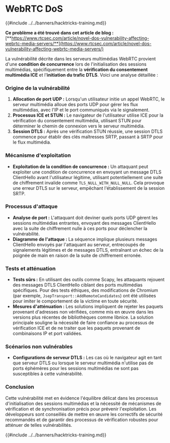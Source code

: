 # WebRTC DoS

{{#include ../../banners/hacktricks-training.md}}

**Ce problème a été trouvé dans cet article de blog :** [**https://www.rtcsec.com/article/novel-dos-vulnerability-affecting-webrtc-media-servers/**](https://www.rtcsec.com/article/novel-dos-vulnerability-affecting-webrtc-media-servers/)

La vulnérabilité décrite dans les serveurs multimédias WebRTC provient d'une **condition de concurrence** lors de l'initialisation des sessions multimédias, spécifiquement entre la **vérification du consentement multimédia ICE** et l'**initiation du trafic DTLS**. Voici une analyse détaillée :

### Origine de la vulnérabilité

1. **Allocation de port UDP :** Lorsqu'un utilisateur initie un appel WebRTC, le serveur multimédia alloue des ports UDP pour gérer les flux multimédias, avec l'IP et le port communiqués via le signalement.
2. **Processus ICE et STUN :** Le navigateur de l'utilisateur utilise ICE pour la vérification du consentement multimédia, utilisant STUN pour déterminer le chemin de connexion vers le serveur multimédia.
3. **Session DTLS :** Après une vérification STUN réussie, une session DTLS commence pour établir des clés maîtresses SRTP, passant à SRTP pour le flux multimédia.

### Mécanisme d'exploitation

- **Exploitation de la condition de concurrence :** Un attaquant peut exploiter une condition de concurrence en envoyant un message DTLS ClientHello avant l'utilisateur légitime, utilisant potentiellement une suite de chiffrement invalide comme `TLS_NULL_WITH_NULL_NULL`. Cela provoque une erreur DTLS sur le serveur, empêchant l'établissement de la session SRTP.

### Processus d'attaque

- **Analyse de port :** L'attaquant doit deviner quels ports UDP gèrent les sessions multimédias entrantes, envoyant des messages ClientHello avec la suite de chiffrement nulle à ces ports pour déclencher la vulnérabilité.
- **Diagramme de l'attaque :** La séquence implique plusieurs messages ClientHello envoyés par l'attaquant au serveur, entrecoupés de signalements légitimes et de messages DTLS, entraînant un échec de la poignée de main en raison de la suite de chiffrement erronée.

### Tests et atténuation

- **Tests sûrs :** En utilisant des outils comme Scapy, les attaquants rejouent des messages DTLS ClientHello ciblant des ports multimédias spécifiques. Pour des tests éthiques, des modifications de Chromium (par exemple, `JsepTransport::AddRemoteCandidates`) ont été utilisées pour imiter le comportement de la victime en toute sécurité.
- **Mesures d'atténuation :** Les solutions impliquent de rejeter les paquets provenant d'adresses non vérifiées, comme mis en œuvre dans les versions plus récentes de bibliothèques comme libnice. La solution principale souligne la nécessité de faire confiance au processus de vérification ICE et de ne traiter que les paquets provenant de combinaisons IP et port validées.

### Scénarios non vulnérables

- **Configurations de serveur DTLS :** Les cas où le navigateur agit en tant que serveur DTLS ou lorsque le serveur multimédia n'utilise pas de ports éphémères pour les sessions multimédias ne sont pas susceptibles à cette vulnérabilité.

### Conclusion

Cette vulnérabilité met en évidence l'équilibre délicat dans les processus d'initialisation des sessions multimédias et la nécessité de mécanismes de vérification et de synchronisation précis pour prévenir l'exploitation. Les développeurs sont conseillés de mettre en œuvre les correctifs de sécurité recommandés et de garantir des processus de vérification robustes pour atténuer de telles vulnérabilités.

{{#include ../../banners/hacktricks-training.md}}
